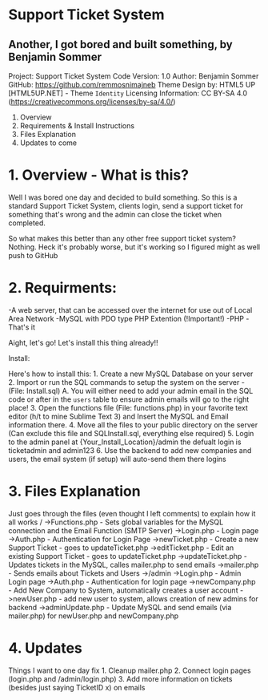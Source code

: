 # Support Ticket System
## Another, I got bored and built something, by Benjamin Sommer
Project: Support Ticket System
Code Version: 1.0
Author: Benjamin Sommer
GitHub: https://github.com/remmosnimajneb
Theme Design by: HTML5 UP [HTML5UP.NET] - Theme `Identity`
Licensing Information: CC BY-SA 4.0 (https://creativecommons.org/licenses/by-sa/4.0/)

1. Overview
2. Requirements & Install Instructions
3. Files Explanation
4. Updates to come

# 1. Overview - What is this?
Well I was bored one day and decided to build something. So this is a standard Support Ticket System, clients login, send a support ticket for something that's wrong and the admin can close the ticket when completed.

So what makes this better than any other free support ticket system?
Nothing. Heck it's probably worse, but it's working so I figured might as well push to GitHub

# 2. Requirments:

-A web server, that can be accessed over the internet for use out of Local Area Network
-MySQL with PDO type PHP Extention (!Important!)
-PHP
-That's it

Aight, let's go! Let's install this thing already!!

Install: 

Here's how to install this:
	1. Create a new MySQL Database on your server
	2. Import or run the SQL commands to setup the system on the server - (File: Install.sql)
		A. You will either need to add your admin email in the SQL code or after in the `users` table to ensure admin emails will go to the right place!
	3. Open the functions file (File: functions.php) in your favorite text editor (h/t to mine Sublime Text 3) and Insert the MySQL and Email information there.
	4. Move all the files to your public directory on the server (Can exclude this file and SQLInstall.sql, everything else required)
	5. Login to the admin panel at {Your_Install_Location}/admin the defualt login is ticketadmin and admin123
	6. Use the backend to add new companies and users, the email system (if setup) will auto-send them there logins

# 3. Files Explanation
Just goes through the files (even thought I left comments) to explain how it all works
	/
	->Functions.php - Sets global variables for the MySQL connection and the Email Function (SMTP Server)
	->Login.php - Login page
	->Auth.php - Authentication for Login Page
	->newTicket.php - Create a new Support Ticket - goes to updateTicket.php
	->editTicket.php - Edit an existing Support Ticket - goes to updateTicket.php
	->updateTicket.php - Updates tickets in the MySQL, calles mailer.php to send emails
	->mailer.php - Sends emails about Tickets and Users
		->/admin
			->Login.php - Admin Login page
			->Auth.php - Authentication for login page
			->newCompany.php - Add New Company to System, automatically creates a user account
			->newUser.php - add new user to system, allows creation of new admins for backend
			->adminUpdate.php - Update MySQL and send emails (via mailer.php) for newUser.php and newCompany.php

# 4. Updates
Things I want to one day fix
	1. Cleanup mailer.php
	2. Connect login pages (login.php and /admin/login.php)
	3. Add more information on tickets (besides just saying TicketID x) on emails
